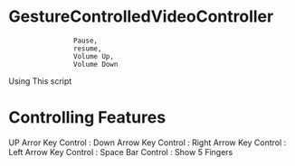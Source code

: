 # GestureControlledVideoController
                    Pause, 
                    resume, 
                    Volume Up, 
                    Volume Down 

Using This script

# Controlling Features
UP Arror Key Control : 
Down Arrow Key Control : 
Right Arrow Key Control : 
Left Arrow Key Control : 
Space Bar Control : Show 5 Fingers
